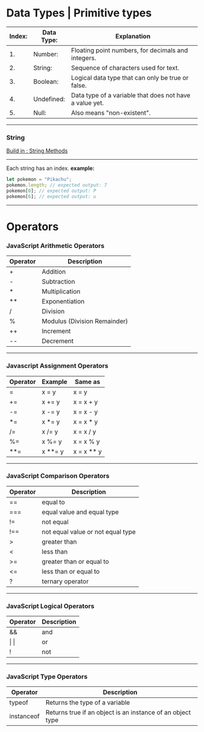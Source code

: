 # Data Types | Primitive types
Index: | Data Type: | Explanation
------- | ------- | -------
1. | Number: | Floating point numbers, for decimals and integers.
2. | String: | Sequence of characters used for text.
3. | Boolean: | Logical data type that can only be true or false.
4. | Undefined: | Data type of a variable that does not have a value yet.
5. | Null: | Also means "non-existent".

---

### String
[Build in : String Methods](https://developer.mozilla.org/en-US/docs/Web/JavaScript/Reference/Global_Objects/String)

---

Each string has an index. **example:**
```javascript
let pokemon = "Pikachu";
pokemon.length; // expected output: 7
pokemon[0]; // expected output: P
pokemon[6]; // expected output: u
```

---

# Operators
### JavaScript Arithmetic Operators
Operator | Description 
------- | ------- 
+   | Addition
-   | Subtraction
*   | Multiplication
**   | Exponentiation
/  | Division
%   | Modulus (Division Remainder)
++   | Increment
--   | Decrement

---

### Javascript Assignment Operators

Operator | Example | Same as |
------- | ------- | ------- |
=    | x = y    |   x = y
+=   | x += y   | x = x + y
-=   | x -= y   | x = x - y
*=   | x *= y   | x = x * y
/=   | x /= y   | x = x / y
%=   | x %= y   | x = x % y
**=  | x **= y  | x = x ** y

---

###  JavaScript Comparison Operators
Operator | Description 
------- | -------
==  | equal to
=== | equal value and equal type
!=  | not equal
!== | not equal value or not equal type
>   | greater than
<   | less than
>=  | greater than or equal to
<=  | less than or equal to
?   | ternary operator

---

### JavaScript Logical Operators
Operator | Description 
------- | ------- 
&&  | and
&#x7c; &#x7c;  | or
!   |  not

---

### JavaScript Type Operators
Operator | Description 
------- | -------  
typeof  |  Returns the type of a variable
instanceof  |   Returns true if an object is an instance of an object type